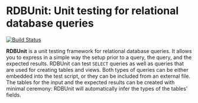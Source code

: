 #  RDBUnit: Unit testing for relational database queries 

[![Build Status](https://travis-ci.org/dspinellis/rdbunit.svg?branch=master)](https://travis-ci.org/dspinellis/rdbunit)

**RDBUnit** is a unit testing framework for relational database queries.
It allows you to express in a simple way the setup prior to a query,
the query, and the expected results.
RDBUnit can test `SELECT` queries as well as queries that are used
for creating tables and views.
Both types of queries can be either embedded into the test script, or
they can be included from an external file.
The tables for the input and the expected results can be created with
minimal ceremony: RDBUnit will automatically infer the types of the
tables' fields.
